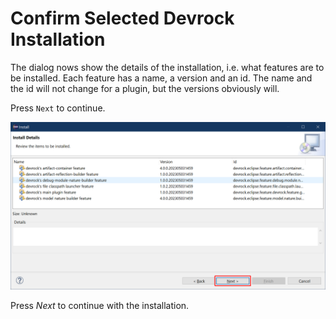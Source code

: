 # Confirm Selected Devrock Installation

The dialog nows show the details of the installation, i.e. what features are to be installed. Each feature has a name, a version and an id. The name and the id will not change for a plugin, but the versions obviously will. 

Press `Next` to continue.

<style>
    img[alt=confirm-selected-devrock-installation] {
        width: 50em;
    }
</style>

![confirm-selected-devrock-installation](./images/confirm-selected-devrock-installation.png "selected features from the modularmind update-site")



Press *Next* to continue with the installation.

